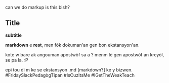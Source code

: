 can we do markup is this bish?
## Title
__subtitle__


**markdown** e **rest**, men fòk dokuman'an gen bon ekstansyon'an.

kote w bare ak angouman apostwòf sa a ? menm lè gen apostwòf an kreyòl, se pa la. :P

epi tou di m ke se ekstansyon .md [markdown?] ke y bizwen. #FridaySlackPedagògTipan #IsCuzItsMe #IGetTheWeakTeach
